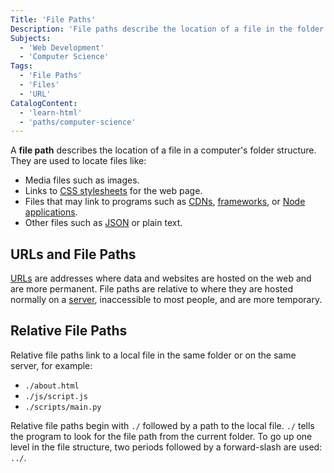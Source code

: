 ```yaml
---
Title: 'File Paths'
Description: 'File paths describe the location of a file in the folder structure of a computer.'
Subjects:
  - 'Web Development'
  - 'Computer Science'
Tags:
  - 'File Paths'
  - 'Files'
  - 'URL'
CatalogContent:
  - 'learn-html'
  - 'paths/computer-science'
---
```


A **file path** describes the location of a file in a computer's folder structure. They are used to locate files like:

- Media files such as images.
- Links to [CSS stylesheets](https://www.codecademy.com/resources/docs/css) for the web page.
- Files that may link to programs such as [CDNs](https://www.codecademy.com/resources/docs/general/cdn), [frameworks](https://www.codecademy.com/resources/docs/general/cdn), or [Node applications](https://www.codecademy.com/resources/docs/open-source/node-js).
- Other files such as [JSON](https://www.codecademy.com/resources/docs/general/json) or plain text.

## URLs and File Paths

[URLs](https://www.codecademy.com/resources/docs/general/url) are addresses where data and websites are hosted on the web and are more permanent. File paths are relative to where they are hosted normally on a [server](https://www.codecademy.com/resources/docs/general/server), inaccessible to most people, and are more temporary.

## Relative File Paths

Relative file paths link to a local file in the same folder or on the same server, for example:

- `./about.html`
- `./js/script.js`
- `./scripts/main.py`

Relative file paths begin with `./` followed by a path to the local file. `./` tells the program to look for the file path from the current folder. To go up one level in the file structure, two periods followed by a forward-slash are used: `../`.
